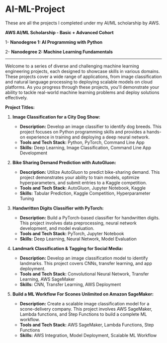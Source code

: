 # AI-ML-Project
These are all the projects I completed under my AI/ML scholarship by AWS. 

**AWS AI/ML Scholarship - Basic + Advanced Cohort**

1- **Nanodegree 1: AI Programming with Python**

2- **Nanodegree 2: Machine Learning Fundamentals**

----

Welcome to a series of diverse and challenging machine learning engineering projects, each designed to showcase skills in various domains. These projects cover a wide range of applications, from image classification and natural language processing to deploying scalable models on cloud platforms. As you progress through these projects, you'll demonstrate your ability to tackle real-world machine learning problems and deploy solutions effectively.

**Project Titles:**

1. **Image Classification for a City Dog Show:**
   - **Description:** Develop an image classifier to identify dog breeds. This project focuses on Python programming skills and provides a hands-on experience in training and deploying a deep neural network.
   - **Tools and Tech Stack:** Python, PyTorch, Command Line App
   - **Skills:** Deep Learning, Image Classification, Command Line App Development

2. **Bike Sharing Demand Prediction with AutoGluon:**
   - **Description:** Utilize AutoGluon to predict bike-sharing demand. This project demonstrates your ability to train models, optimize hyperparameters, and submit entries to a Kaggle competition.
   - **Tools and Tech Stack:** AutoGluon, Jupyter Notebook, Kaggle
   - **Skills:** Tabular Prediction, Kaggle Competition, Hyperparameter Tuning

3. **Handwritten Digits Classifier with PyTorch:**
   - **Description:** Build a PyTorch-based classifier for handwritten digits. This project involves data preprocessing, neural network development, and model evaluation.
   - **Tools and Tech Stack:** PyTorch, Jupyter Notebook
   - **Skills:** Deep Learning, Neural Network, Model Evaluation

4. **Landmark Classification & Tagging for Social Media:**
   - **Description:** Develop an image classification model to identify landmarks. This project covers CNNs, transfer learning, and app deployment.
   - **Tools and Tech Stack:** Convolutional Neural Network, Transfer Learning, AWS SageMaker
   - **Skills:** CNN, Transfer Learning, AWS Deployment

5. **Build a ML Workflow For Scones Unlimited on Amazon SageMaker:**
   - **Description:** Create a scalable image classification model for a scone-delivery company. This project involves AWS SageMaker, Lambda functions, and Step Functions to build a complete ML workflow.
   - **Tools and Tech Stack:** AWS SageMaker, Lambda Functions, Step Functions
   - **Skills:** AWS Integration, Model Deployment, Scalable ML Workflow
